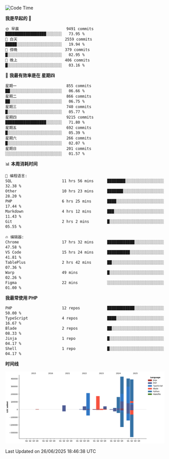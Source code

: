 <!--START_SECTION:waka-->
![Code Time](http://img.shields.io/badge/Code%20Time-3%2C724%20hrs%2040%20mins-blue)

**我是早起的 🐤** 

```text
🌞 早晨                     9491 commits        ██████████████████░░░░░░░   73.95 % 
🌆 白天                     2559 commits        █████░░░░░░░░░░░░░░░░░░░░   19.94 % 
🌃 傍晚                     379 commits         █░░░░░░░░░░░░░░░░░░░░░░░░   02.95 % 
🌙 晚上                     406 commits         █░░░░░░░░░░░░░░░░░░░░░░░░   03.16 % 
```
📅 **我最有效率是在 星期四** 

```text
星期一                      855 commits         ██░░░░░░░░░░░░░░░░░░░░░░░   06.66 % 
星期二                      866 commits         ██░░░░░░░░░░░░░░░░░░░░░░░   06.75 % 
星期三                      740 commits         █░░░░░░░░░░░░░░░░░░░░░░░░   05.77 % 
星期四                      9215 commits        ██████████████████░░░░░░░   71.80 % 
星期五                      692 commits         █░░░░░░░░░░░░░░░░░░░░░░░░   05.39 % 
星期六                      266 commits         █░░░░░░░░░░░░░░░░░░░░░░░░   02.07 % 
星期日                      201 commits         ░░░░░░░░░░░░░░░░░░░░░░░░░   01.57 % 
```


📊 **本周消耗时间** 

```text
💬 编程语言: 
SQL                      11 hrs 56 mins      ████████░░░░░░░░░░░░░░░░░   32.38 % 
Other                    10 hrs 23 mins      ███████░░░░░░░░░░░░░░░░░░   28.20 % 
PHP                      6 hrs 25 mins       ████░░░░░░░░░░░░░░░░░░░░░   17.44 % 
Markdown                 4 hrs 12 mins       ███░░░░░░░░░░░░░░░░░░░░░░   11.43 % 
Git                      2 hrs 2 mins        █░░░░░░░░░░░░░░░░░░░░░░░░   05.55 % 

🔥 编辑器: 
Chrome                   17 hrs 32 mins      ████████████░░░░░░░░░░░░░   47.58 % 
VS Code                  15 hrs 24 mins      ██████████░░░░░░░░░░░░░░░   41.81 % 
TablePlus                2 hrs 42 mins       ██░░░░░░░░░░░░░░░░░░░░░░░   07.36 % 
Warp                     49 mins             █░░░░░░░░░░░░░░░░░░░░░░░░   02.26 % 
Figma                    22 mins             ░░░░░░░░░░░░░░░░░░░░░░░░░   01.00 % 
```

**我最常使用 PHP** 

```text
PHP                      12 repos            ████████████░░░░░░░░░░░░░   50.00 % 
TypeScript               4 repos             ████░░░░░░░░░░░░░░░░░░░░░   16.67 % 
Blade                    2 repos             ██░░░░░░░░░░░░░░░░░░░░░░░   08.33 % 
Jinja                    1 repo              █░░░░░░░░░░░░░░░░░░░░░░░░   04.17 % 
Shell                    1 repo              █░░░░░░░░░░░░░░░░░░░░░░░░   04.17 % 
```



**时间线**

![Lines of Code chart](https://raw.githubusercontent.com/abrahamgreyson/abrahamgreyson/main/assets/bar_graph.png)


 Last Updated on 26/06/2025 18:46:38 UTC
<!--END_SECTION:waka-->
